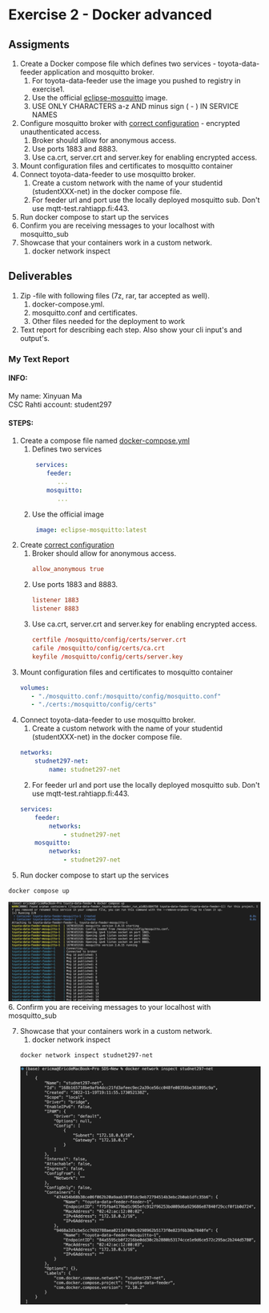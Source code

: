 # Exercise 2 - Docker advanced
## Assigments
1. Create a Docker compose file which defines two services - toyota-data-feeder application and mosquitto broker.  
    1. For toyota-data-feeder use the image you pushed to registry in exercise1.  
    2. Use the official [eclipse-mosquitto](https://hub.docker.com/_/eclipse-mosquitto/) image.  
    3. USE ONLY CHARACTERS a-z AND minus sign ( - ) IN SERVICE NAMES
2. Configure mosquitto broker with [correct configuration](https://mosquitto.org/man/mosquitto-conf-5.html) - encrypted unauthenticated access.  
    1. Broker should allow for anonymous access.  
    2. Use ports 1883 and 8883.  
    3. Use ca.crt, server.crt and server.key for enabling encrypted access.  
3. Mount configuration files and certificates to mosquitto container
4. Connect toyota-data-feeder to use mosquitto broker.  
    1. Create a custom network with the name of your studentid (studentXXX-net) in the docker compose file.  
    2. For feeder url and port use the locally deployed mosquitto sub. Don't use mqtt-test.rahtiapp.fi:443.
5. Run docker compose to start up the services
6. Confirm you are receiving messages to your localhost with mosquitto_sub
7. Showcase that your containers work in a custom network.  
    1. docker network inspect
    
## Deliverables
1. Zip -file with following files (7z, rar, tar accepted as well).  
    1. docker-compose.yml.  
    2. mosquitto.conf and certificates.  
    3. Other files needed for the deployment to work
2. Text report for describing each step. Also show your cli input's and output's.

### My Text Report
#### INFO:
   My name: Xinyuan Ma  
   CSC Rahti account: student297

#### STEPS:
1. Create a compose file named [docker-compose.yml](src/docker-compose.yml)
    1. Defines two services
       ``` yaml
        services:
           feeder:
              ...
           mosquitto:
              ...
       ```
    2. Use the official image
       ``` yaml
        image: eclipse-mosquitto:latest
       ``` 
2. Create [correct configuration](src/mosquitto.conf)
    1. Broker should allow for anonymous access. 
        ``` conf
        allow_anonymous true
        ```
    2. Use ports 1883 and 8883.  
        ``` conf
        listener 1883
        listener 8883
        ```
    3. Use ca.crt, server.crt and server.key for enabling encrypted access.
        ``` conf
        certfile /mosquitto/config/certs/server.crt
        cafile /mosquitto/config/certs/ca.crt
        keyfile /mosquitto/config/certs/server.key
        ```
3.  Mount configuration files and certificates to mosquitto container
     ``` yaml
    volumes:
        - "./mosquitto.conf:/mosquitto/config/mosquitto.conf"
        - "./certs:/mosquitto/config/certs"
    ```
4. Connect toyota-data-feeder to use mosquitto broker. 
    1. Create a custom network with the name of your studentid (studentXXX-net) in the docker compose file.  
    ```yaml
    networks:
        studnet297-net: 
            name: studnet297-net
    ```
    2. For feeder url and port use the locally deployed mosquitto sub. Don't use mqtt-test.rahtiapp.fi:443.
    ```yaml
    services:
        feeder:
            networks:
                - studnet297-net 
        mosquitto:
            networks:
                - studnet297-net 
    ```
5. Run docker compose to start up the services
```sh
docker compose up
```
![compose up](pic/compose_up.png)
6. Confirm you are receiving messages to your localhost with mosquitto_sub


7. Showcase that your containers work in a custom network.  
    1. docker network inspect
    ```sh
    docker network inspect studnet297-net 
    ```
    ![network](pic/ntw.png)